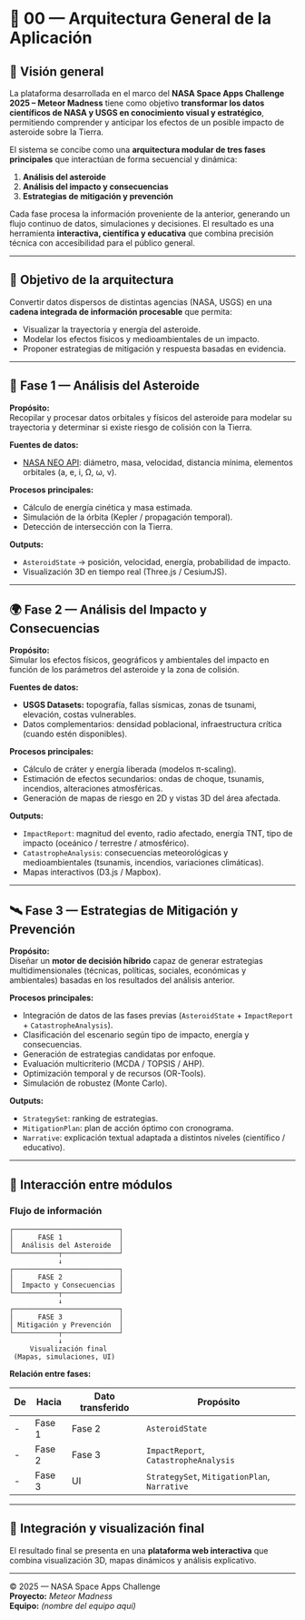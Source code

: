 # 🚀 00 — Arquitectura General de la Aplicación

## 🌌 Visión general

La plataforma desarrollada en el marco del **NASA Space Apps Challenge 2025 – Meteor Madness** tiene como objetivo **transformar los datos científicos de NASA y USGS en conocimiento visual y estratégico**, permitiendo comprender y anticipar los efectos de un posible impacto de asteroide sobre la Tierra.

El sistema se concibe como una **arquitectura modular de tres fases principales** que interactúan de forma secuencial y dinámica:

1. **Análisis del asteroide**
2. **Análisis del impacto y consecuencias**
3. **Estrategias de mitigación y prevención**

Cada fase procesa la información proveniente de la anterior, generando un flujo continuo de datos, simulaciones y decisiones.
El resultado es una herramienta **interactiva, científica y educativa** que combina precisión técnica con accesibilidad para el público general.

---

## 🧭 Objetivo de la arquitectura

Convertir datos dispersos de distintas agencias (NASA, USGS) en una **cadena integrada de información procesable** que permita:

- Visualizar la trayectoria y energía del asteroide.
- Modelar los efectos físicos y medioambientales de un impacto.  
- Proponer estrategias de mitigación y respuesta basadas en evidencia.

---

## 🧩 Fase 1 — Análisis del Asteroide

**Propósito:**  
Recopilar y procesar datos orbitales y físicos del asteroide para modelar su trayectoria y determinar si existe riesgo de colisión con la Tierra.

**Fuentes de datos:**  
- [NASA NEO API](https://api.nasa.gov/neo/): diámetro, masa, velocidad, distancia mínima, elementos orbitales (a, e, i, Ω, ω, ν).  

**Procesos principales:**  
- Cálculo de energía cinética y masa estimada.  
- Simulación de la órbita (Kepler / propagación temporal).  
- Detección de intersección con la Tierra.  

**Outputs:**  
- `AsteroidState` → posición, velocidad, energía, probabilidad de impacto.  
- Visualización 3D en tiempo real (Three.js / CesiumJS).  

---

## 🌍 Fase 2 — Análisis del Impacto y Consecuencias

**Propósito:**  
Simular los efectos físicos, geográficos y ambientales del impacto en función de los parámetros del asteroide y la zona de colisión.

**Fuentes de datos:**  
- **USGS Datasets:** topografía, fallas sísmicas, zonas de tsunami, elevación, costas vulnerables.  
- Datos complementarios: densidad poblacional, infraestructura crítica (cuando estén disponibles).  

**Procesos principales:**  
- Cálculo de cráter y energía liberada (modelos π-scaling).  
- Estimación de efectos secundarios: ondas de choque, tsunamis, incendios, alteraciones atmosféricas.  
- Generación de mapas de riesgo en 2D y vistas 3D del área afectada.  

**Outputs:**  
- `ImpactReport`: magnitud del evento, radio afectado, energía TNT, tipo de impacto (oceánico / terrestre / atmosférico).  
- `CatastropheAnalysis`: consecuencias meteorológicas y medioambientales (tsunamis, incendios, variaciones climáticas).  
- Mapas interactivos (D3.js / Mapbox).  

---

## 🛰️ Fase 3 — Estrategias de Mitigación y Prevención

**Propósito:**  
Diseñar un **motor de decisión híbrido** capaz de generar estrategias multidimensionales (técnicas, políticas, sociales, económicas y ambientales) basadas en los resultados del análisis anterior.

**Procesos principales:**  
- Integración de datos de las fases previas (`AsteroidState` + `ImpactReport` + `CatastropheAnalysis`).  
- Clasificación del escenario según tipo de impacto, energía y consecuencias.  
- Generación de estrategias candidatas por enfoque.  
- Evaluación multicriterio (MCDA / TOPSIS / AHP).  
- Optimización temporal y de recursos (OR-Tools).  
- Simulación de robustez (Monte Carlo).  

**Outputs:**  
- `StrategySet`: ranking de estrategias.  
- `MitigationPlan`: plan de acción óptimo con cronograma.  
- `Narrative`: explicación textual adaptada a distintos niveles (científico / educativo).  

---

## 🔄 Interacción entre módulos

### Flujo de información

```
┌──────────────────────────┐
│      FASE 1              │
│  Análisis del Asteroide  │
└───────────┬──────────────┘
            ↓
┌──────────────────────────┐
│      FASE 2              │
│  Impacto y Consecuencias │
└───────────┬──────────────┘
            ↓
┌──────────────────────────┐
│      FASE 3              │
│ Mitigación y Prevención  │
└───────────┬──────────────┘
            ↓
     Visualización final
 (Mapas, simulaciones, UI)
```

**Relación entre fases:**

| De | Hacia | Dato transferido | Propósito |
|----|--------|------------------|------------|
- | Fase 1 | Fase 2 | `AsteroidState` | Define condiciones físicas del impacto |
- | Fase 2 | Fase 3 | `ImpactReport`, `CatastropheAnalysis` | Determina tipo de catástrofe y severidad |
- | Fase 3 | UI | `StrategySet`, `MitigationPlan`, `Narrative` | Presenta soluciones y explicaciones al usuario |

---

## 🧠 Integración y visualización final

El resultado final se presenta en una **plataforma web interactiva** que combina visualización 3D, mapas dinámicos y análisis explicativo.

---

© 2025 — NASA Space Apps Challenge  
**Proyecto:** *Meteor Madness*  
**Equipo:** *(nombre del equipo aquí)*

